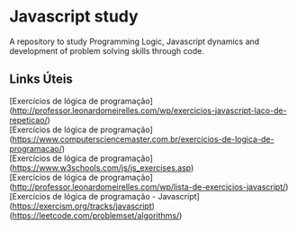 # Javascript study
A repository to study Programming Logic, Javascript dynamics and development of problem solving skills through code.


## Links Úteis
[Exercícios de lógica de programação] (http://professor.leonardomeirelles.com/wp/exercicios-javascript-laco-de-repeticao/)<br>
[Exercícios de lógica de programação] (https://www.computersciencemaster.com.br/exercicios-de-logica-de-programacao/) <br>
[Exercícios de lógica de programação] (https://www.w3schools.com/js/js_exercises.asp)<br>
[Exercícios de lógica de programação] (http://professor.leonardomeirelles.com/wp/lista-de-exercicios-javascript/)<br>
[Exercícios de lógica de programação - Javascript] (https://exercism.org/tracks/javascript) <br>
(https://leetcode.com/problemset/algorithms/)
